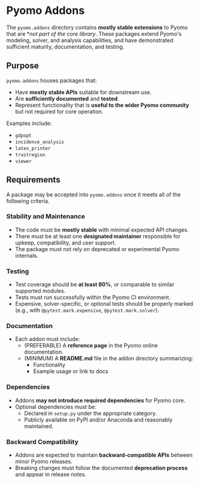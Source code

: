 # Pyomo Addons

The `pyomo.addons` directory contains **mostly stable extensions** to Pyomo
that are **not part of the core library*. These packages extend Pyomo's
modeling, solver, and analysis capabilities, and have demonstrated sufficient
maturity, documentation, and testing.

## Purpose

`pyomo.addons` houses packages that:

- Have **mostly stable APIs** suitable for downstream use.
- Are **sufficiently documented** and **tested**.
- Represent functionality that is **useful to the wider Pyomo community** but
  not required for core operation.

Examples include:
- `gdpopt`
- `incidence_analysis`
- `latex_printer`
- `trustregion`
- `viewer`

## Requirements

A package may be accepted into `pyomo.addons` once it meets all of the
following criteria.

### Stability and Maintenance
- The code must be **mostly stable** with minimal expected API changes.
- There must be at least one **designated maintainer** responsible for upkeep,
  compatibility, and user support.
- The package must not rely on deprecated or experimental Pyomo internals.

### Testing
- Test coverage should be **at least 80%**, or comparable to similar supported modules.
- Tests must run successfully within the Pyomo CI environment.
- Expensive, solver-specific, or optional tests should be properly marked
  (e.g., with `@pytest.mark.expensive`, `@pytest.mark.solver`).

### Documentation
- Each addon must include:
  - (PREFERABLE) A **reference page** in the Pyomo online documentation.
  - (MINIMUM) A **README.md** file in the addon directory summarizing:
    - Functionality
    - Example usage or link to docs

### Dependencies
- Addons **may not introduce required dependencies** for Pyomo core.
- Optional dependencies must be:
  - Declared in `setup.py` under the appropriate category.
  - Publicly available on PyPI and/or Anaconda and reasonably maintained.

### Backward Compatibility
- Addons are expected to maintain **backward-compatible APIs** between minor
  Pyomo releases.
- Breaking changes must follow the documented **deprecation process** and
  appear in release notes.
